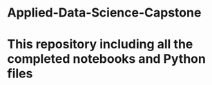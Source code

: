 # Applied-Data-Science-Capstone

# This repository including all the completed notebooks and Python files
